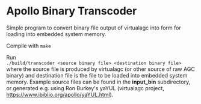 # Apollo Binary Transcoder
Simple program to convert binary file output of virtualagc into form for loading into embedded system memory.

Compile with `make`

Run  
`./build/transcoder <source binary file> <destination binary file>`  
where the source file is produced by virtualagc (or other source of raw AGC binary) and destination file is the file to
be loaded into embedded system memory. Example source files can be found in the **input_bin** subdirectory, or generated
e.g. using Ron Burkey's yaYUL (virtualagc project, https://www.ibiblio.org/apollo/yaYUL.html).

